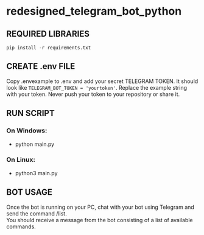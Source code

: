 # redesigned_telegram_bot_python

## REQUIRED LIBRARIES
``pip install -r requirements.txt``

## CREATE .env FILE
Copy .envexample to .env and add your secret TELEGRAM TOKEN.
It should look like `TELEGRAM_BOT_TOKEN = 'yourtoken'`.
Replace the example string with your token.
Never push your token to your repository or share it.


## RUN SCRIPT
### On Windows:  
  * python main.py

### On Linux:  
  * python3 main.py 

## BOT USAGE
   Once the bot is running on your PC, chat with your bot using Telegram and send the command /list.  
   You should receive a message from the bot consisting of a list of available commands.  



